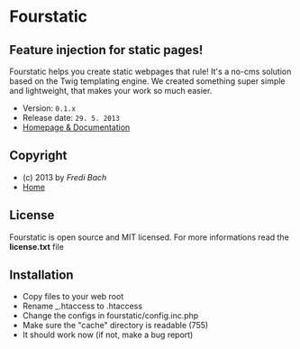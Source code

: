 # Fourstatic

## Feature injection for static pages!

Fourstatic helps you create static webpages that rule! It's a no-cms solution based on the Twig templating engine. 
We created something super simple and lightweight, that makes your work so much easier.

- Version: `0.1.x`
- Release date: `29. 5. 2013`
- [Homepage & Documentation](http://fourstatic.com/)

## Copyright

- (c) 2013 by *Fredi Bach*
- [Home](http://fredibach.ch/)

## License

Fourstatic is open source and MIT licensed. For more informations read the **license.txt** file 

## Installation

- Copy files to your web root
- Rename _.htaccess to .htaccess
- Change the configs in fourstatic/config.inc.php
- Make sure the "cache" directory is readable (755)
- It should work now (if not, make a bug report)